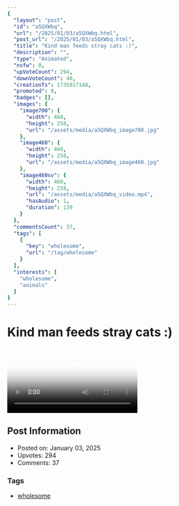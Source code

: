 ```yaml
---
{
  "layout": "post",
  "id": "a5QXWbq",
  "url": "/2025/01/03/a5QXWbq.html",
  "post_url": "/2025/01/03/a5QXWbq.html",
  "title": "Kind man feeds stray cats :)",
  "description": "",
  "type": "Animated",
  "nsfw": 0,
  "upVoteCount": 294,
  "downVoteCount": 40,
  "creationTs": 1735917148,
  "promoted": 0,
  "badges": [],
  "images": {
    "image700": {
      "width": 460,
      "height": 258,
      "url": "/assets/media/a5QXWbq_image700.jpg"
    },
    "image460": {
      "width": 460,
      "height": 258,
      "url": "/assets/media/a5QXWbq_image460.jpg"
    },
    "image460sv": {
      "width": 460,
      "height": 258,
      "url": "/assets/media/a5QXWbq_video.mp4",
      "hasAudio": 1,
      "duration": 139
    }
  },
  "commentsCount": 37,
  "tags": [
    {
      "key": "wholesome",
      "url": "/tag/wholesome"
    }
  ],
  "interests": [
    "wholesome",
    "animals"
  ]
}
---
```


# Kind man feeds stray cats :)

<video controls playsinline loop poster="/assets/media/a5QXWbq_image460.jpg">
  <source src="/assets/media/a5QXWbq_video.mp4" type="video/mp4">
  Your browser does not support the video tag.
</video>

## Post Information

- Posted on: January 03, 2025
- Upvotes: 294
- Comments: 37

### Tags

- [wholesome](/tag/wholesome)
